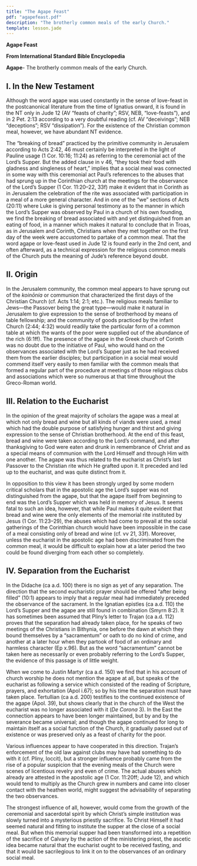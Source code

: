 ```yaml
---
title: "The Agape Feast"
pdf: "agapefeast.pdf"
description: "The brotherly common meals of the early Church."
template: lesson.jade
---
```



**Agape Feast**

**From International Standard Bible Encyclopedia**

**Agape**- The brotherly common meals of the early Church.

I. In the New Testament
-----------------------

Although the word agape was used constantly in the sense of love-feast
in the postcanonical literature from the time of Ignatius onward, it is
found in the NT only in Jude 12 (AV “feasts of charity”; RSV, NEB,
“love-feasts”), and in 2 Pet. 2:13 according to a very doubtful reading
(cf. AV “deceivings”; NEB “deceptions”; RSV “dissipation”). For the
existence of the Christian common meal, however, we have abundant NT
evidence.

The “breaking of bread” practiced by the primitive community in
Jerusalem according to Acts 2:42, 46 must certainly be interpreted in
the light of Pauline usage (1 Cor. 10:16; 11:24) as referring to the
ceremonial act of the Lord’s Supper. But the added clause in v 46, “they
took their food with gladness and singleness of heart,” implies that a
social meal was connected in some way with this ceremonial act Paul’s
references to the abuses that had sprung up in the Corinthian church at
the meetings for the observance of the Lord’s Supper (1 Cor. 11:20–22,
33f) make it evident that in Corinth as in Jerusalem the celebration of
the rite was associated with participation in a meal of a more general
character. And in one of the “we” sections of Acts (20:11) where Luke is
giving personal testimony as to the manner in which the Lord’s Supper
was observed by Paul in a church of his own founding, we find the
breaking of bread associated with and yet distinguished from an eating
of food, in a manner which makes it natural to conclude that in Troas,
as in Jerusalem and Corinth, Christians when they met together on the
first day of the week were accustomed to partake of a common meal. That
the word agape or love-feast used in Jude 12 is found early in the 2nd
cent, and often afterward, as a technical expression for the religious
common meals of the Church puts the meaning of Jude’s reference beyond
doubt.

II. Origin
----------

In the Jerusalem community, the common meal appears to have sprung out
of the *koinōnía* or communion that characterized the first days of the
Christian Church (cf. Acts 1:14; 2:1; etc.). The religious meals
familiar to Jews—the Passover being the great type—would make it natural
in Jerusalem to give expression to the sense of brotherhood by means of
table fellowship; and the community of goods practiced by the infant
Church (2:44; 4:32) would readily take the particular form of a common
table at which the wants of the poor were supplied out of the abundance
of the rich (6:1ff). The presence of the agape in the Greek church of
Corinth was no doubt due to the initiative of Paul, who would hand on
the observances associated with the Lord’s Supper just as he had
received them from the earlier disciples; but participation in a social
meal would commend itself very easily to men familiar with the common
meals that formed a regular part of the procedure at meetings of those
religious clubs and associations which were so numerous at that time
throughout the Greco-Roman world.

III. Relation to the Eucharist
------------------------------

In the opinion of the great majority of scholars the agape was a meal at
which not only bread and wine but all kinds of viands were used, a meal
which had the double purpose of satisfying hunger and thirst and giving
expression to the sense of Christian brotherhood. At the end of this
feast, bread and wine were taken according to the Lord’s command, and
after thanksgiving to God were eaten and drunk in remembrance of Christ
and as a special means of communion with the Lord Himself and through
Him with one another. The agape was thus related to the eucharist as
Christ’s last Passover to the Christian rite which He grafted upon it.
It preceded and led up to the eucharist, and was quite distinct from it.

In opposition to this view it has been strongly urged by some modern
critical scholars that in the apostolic age the Lord’s supper was not
distinguished from the agape, but that the agape itself from beginning
to end was the Lord’s Supper which was held in memory of Jesus. It seems
fatal to such an idea, however, that while Paul makes it quite evident
that bread and wine were the only elements of the memorial rite
instituted by Jesus (1 Cor. 11:23–29), the abuses which had come to
prevail at the social gatherings of the Corinthian church would have
been impossible in the case of a meal consisting only of bread and wine
(cf. vv 21, 33f). Moreover, unless the eucharist in the apostolic age
had been discriminated from the common meal, it would be difficult to
explain how at a later period the two could be found diverging from each
other so completely.

IV. Separation from the Eucharist
---------------------------------

In the Didache (ca a.d. 100) there is no sign as yet of any separation.
The direction that the second eucharistic prayer should be offered
“after being filled” (10:1) appears to imply that a regular meal had
immediately preceded the observance of the sacrament. In the Ignatian
epistles (ca a.d. 110) the Lord’s Supper and the agape are still found
in combination (Smyrn 8:2). It has sometimes been assumed that Pliny’s
letter to Trajan (ca a.d. 112) proves that the separation had already
taken place, for he speaks of two meetings of the Christians in
Bithynia, one before the dawn at which they bound themselves by a
“sacramentum” or oath to do no kind of crime, and another at a later
hour when they partook of food of an ordinary and harmless character (Ep
x.96). But as the word “sacramentum” cannot be taken here as necessarily
or even probably referring to the Lord’s Supper, the evidence of this
passage is of little weight.

When we come to Justin Martyr (ca a.d. 150) we find that in his account
of church worship he does not mention the agape at all, but speaks of
the eucharist as following a service which consisted of the reading of
Scripture, prayers, and exhortation (Apol i.67); so by his time the
separation must have taken place. Tertullian (ca a.d. 200) testifies to
the continued existence of the agape (Apol. 39), but shows clearly that
in the church of the West the eucharist was no longer associated with it
(*De Corona* 3). In the East the connection appears to have been longer
maintained, but by and by the severance became universal; and though the
agape continued for long to maintain itself as a social function of the
Church, it gradually passed out of existence or was preserved only as a
feast of charity for the poor.

Various influences appear to have cooperated in this direction. Trajan’s
enforcement of the old law against clubs may have had something to do
with it (cf. Pliny, loccit), but a stronger influence probably came from
the rise of a popular suspicion that the evening meals of the Church
were scenes of licentious revelry and even of crime. The actual abuses
which already are attested in the apostolic age (1 Cor. 11:20ff; Jude
12), and which would tend to multiply as the Church grew in numbers and
came into closer contact with the heathen world, might suggest the
advisability of separating the two observances.

The strongest influence of all, however, would come from the growth of
the ceremonial and sacerdotal spirit by which Christ’s simple
institution was slowly turned into a mysterious priestly sacrifice. To
Christ Himself it had seemed natural and fitting to institute the supper
at the close of a social meal. But when this memorial supper had been
transformed into a repetition of the sacrifice of Calvary by the action
of the ministering priest, the ascetic idea became natural that the
eucharist ought to be received fasting, and that it would be
sacrilegious to link it on to the observances of an ordinary social
meal.

